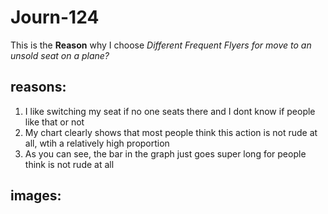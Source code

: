 # Journ-124

This is the **Reason** why I choose _Different Frequent Flyers for move to an unsold seat on a plane?_

## reasons:

1. I like switching my seat if no one seats there and I dont know if people like that or not
2. My chart clearly shows that most people think this action is not rude at all, wtih a relatively high proportion
3. As you can see, the bar in the graph just goes super long for people think is not rude at all

## images:
